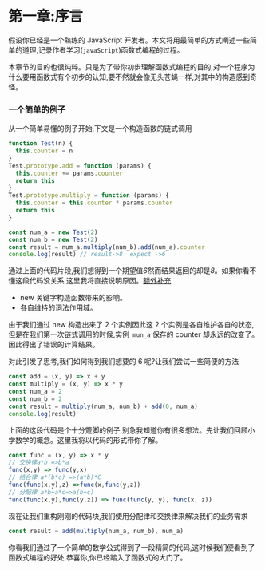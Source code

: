 # 第一章:序言

假设你已经是一个熟练的 JavaScript 开发者。本文将用最简单的方式阐述一些简单的道理,记录作者学习(`javaScript`)函数式编程的过程。

本章节的目的也很纯粹。只是为了带你初步理解函数式编程的目的,对一个程序为什么要用函数式有个初步的认知,要不然就会像无头苍蝇一样,对其中的构造感到奇怪。

### 一个简单的例子

从一个简单易懂的例子开始,下文是一个构造函数的链式调用

```javaScript
function Test(n) {
  this.counter = n
}
Test.prototype.add = function (params) {
  this.counter += params.counter
  return this
}
Test.prototype.multiply = function (params) {
  this.counter = this.counter * params.counter
  return this
}

const num_a = new Test(2)
const num_b = new Test(2)
const result = num_a.multiply(num_b).add(num_a).counter
console.log(result) // result->8  expect ->6
```

通过上面的代码片段,我们想得到一个期望值*6*然而结果返回的却是*8*。如果你看不懂这段代码没关系,这里我将直接说明原因。[额外补充](https://www.miaya.art/posts/whatIsPrototype)

- new 关键字构造函数带来的影响。
- 各自维持的词法作用域。

由于我们通过 new 构造出来了 2 个实例因此这 2 个实例是各自维护各自的状态,但是在我们第一次链式调用的时候,实例` mun_a` 保存的 counter 却永远的改变了。因此得出了错误的计算结果。

对此引发了思考,我们如何得到我们想要的 6 呢?让我们尝试一些简便的方法

```javaScript
const add = (x, y) => x + y
const multiply = (x, y) => x * y
const num_a = 2
const num_b = 2
const result = multiply(num_a, num_b) + add(0, num_a)
console.log(result)

```

上面的这段代码是个十分蹩脚的例子,别急我知道你有很多想法。先让我们回顾小学数学的概念。这里我将以代码的形式带你了解。

```javaScript
const func = (x, y) => x * y
// 交换律a*b =>b*a
func(x,y) => func(y,x)
// 结合律 a*(b*c) =>(a*b)*C
func(func(x,y),z) =>func(x,func(y,z))
// 分配律 a*b+a*c=>a(b+c)
func(func(x,y),func(y,z)) => func(func(y, y), func(x, z))

```

现在让我们重构刚刚的代码块,我们使用分配律和交换律来解决我们的业务需求

```javaScript
const result = add(multiply(num_a, num_b), num_a)
```

你看我们通过了一个简单的数学公式得到了一段精简的代码,这时候我们便看到了函数式编程的好处,恭喜你,你已经踏入了函数式的大门了。
